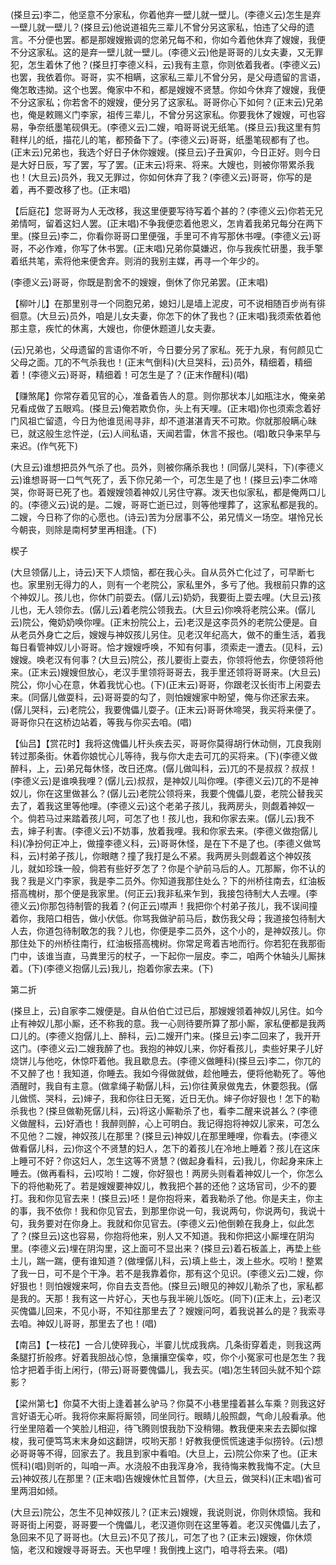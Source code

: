 <!-- { "loadSidebar": true } -->
(搽旦云)李二，他坚意不分家私，你着他弃一壁儿就一壁儿。(李德义云)怎生是弃一壁儿就一壁儿？(搽旦云)他说道祖先三辈儿不曾分另这家私，怕违了父母的遗言。不分便也罢。都是那嫂嫂搬调的您弟兄每不和，你如今着他休弃了嫂嫂，我便不分这家私。这的是弃一壁儿就一壁儿。(李德义云)他是哥哥的儿女夫妻，又无罪犯，怎生着休了他？(搽旦打李德义科，云)我有主意，你则依着我者。(李德义云)也罢，我依着你。哥哥，实不相瞒，这家私三辈儿不曾分另，是父母遗留的言语，俺怎敢违拗。这个也罢。俺家中不和，都是嫂嫂不贤慧。你如今休弃了嫂嫂，我便不分这家私；你若舍不的嫂嫂，便分另了这家私。哥哥你心下如何？(正末云)兄弟也，俺是敕赐义门李家，祖传三辈儿，不曾分另这家私。你要我休了嫂嫂，可也容易，争奈纸墨笔砚俱无。(李德义云)二嫂，咱哥哥说无纸笔。(搽旦云)我这里有剪鞋样儿的纸，描花儿的笔，都预备下了。(李德义云)哥哥，纸墨笔砚都有了也。(正末云)兄弟也，我选个好日子休你嫂嫂。(搽旦云)子丑寅卯，今日正好。则今日是大好日辰，写了罢，写了罢。(正末云)将来、将来。大嫂也，则被你带累杀我也！(大旦云)员外，我又无罪过，你如何休弃了我？(李德义云)哥哥，你写的是着，再不要改移了也。(正末唱)

【后庭花】您哥哥为人无改移，我这里便要写待写着个甚的？(李德义云)你若无兄弟情呵，留着这妇人罢。(正末唱)不争我便恋着他恩义，怎肯着我弟兄每分在两下里。(搽旦云)李二，你看你哥哥口里便强，手里可不肯写那休书哩。(李德义云)哥哥，不必作难，你写了休书罢。(正末唱)兄弟你莫嫌迟，你与我疾忙研墨，我手擎着纸共笔，索将他来便舍弃。则消的我别主媒，再寻一个年少的。

(李德义云)哥哥，你既是割舍不的嫂嫂，倒休了你兄弟罢。(正末唱)

【柳叶儿】在那里别寻一个同胞兄弟，媳妇儿是墙上泥皮，可不说相随百步尚有徘徊意。(大旦云)员外，咱是儿女夫妻，你怎下的休了我也？(正末唱)我须索依着他那主意，疾忙的休离，大嫂也，你便休题道儿女夫妻。

(云)兄弟也，父母遗留的言语你不听，今日要分另了家私。死于九泉，有何颜见亡父母之面。兀的不气杀我也！(正末气倒科)(大旦哭科，云)员外，精细着，精细着！(李德义云)哥哥，精细着！可怎生是了？(正末作醒科)(唱)

【赚煞尾】你常存着见官的心，准备着告人的意。则你那状本儿如瓶注水，俺亲弟兄看成做了五眼鸡。(搽旦云)俺若欺负你，头上有天哩。(正末唱)你也须索念着好门风祖亡留遗，今日为他谁觅闹寻非，却不道湛湛青天不可欺。你就那般瞒心昧已，就这般生忿忤逆，(云)人间私语，天闻若雷，休言不报也。(唱)敢只争来早与来迟。(作气死下)

(大旦云)谁想把员外气杀了也。员外，则被你痛杀我也！(同僝儿哭科，下)(李德义云)谁想哥哥一口气气死了，丢下你兄弟一个，可怎生是了也！(搽旦云)李二休啼哭，你哥哥已死了也。着嫂嫂领着神奴儿另住守寡。泼天也似家私，都是俺两口儿的。(李德义云)说的是。二嫂，哥哥亡逝已过，则等他埋葬了，这家私都是我的。二嫂，今日称了你的心愿也。(诗云)苦为分居事不公，弟兄情义一场空。堪怜兄长今朝丧，则除是南柯梦里再相逢。(下)

楔子

(大旦领僝儿上，诗云)天下人烦恼，都在我心头。自从员外亡化过了，可早断七也。家里别无得力的人，则有一个老院公，家私里外，多亏了他。我根前只靠的这个神奴儿。孩儿也，你休门前耍去。(僝儿云)奶奶，我要街上耍去哩。(大旦云)孩儿也，无人领你去。(僝儿云)着老院公领我去。(大旦云)你唤将老院公来。(僝儿云)院公，俺奶奶唤你哩。(正末扮院公上，云)老汉是这李员外的老院公便是。自从老员外身亡之后，嫂嫂与神奴孩儿另住。见老汉年纪高大，做不的重生活，着我每日看管神奴儿小哥哥。恰才嫂嫂呼唤，不知有何事，须索走一遭去。(见科，云)嫂嫂。唤老汉有何事？(大旦云)院公，孩儿要街上耍去，你领将他去，你便领将他来。(正末云)嫂嫂但放心，老汉手里领将哥哥去，我手里还领将哥哥来。(大旦云)院公，你小心在意，休着我忧心也。(下)(正末云)哥哥，你跟老汉长街市上闲耍去来。(同僝儿做耍科，云)哥哥耍的勾了，则怕嫂嫂家中盼望，俺与你还家去来。(僝儿哭科，云)老院公，我要傀儡儿耍子。(正末云)哥哥休啼哭，我买将来便了。哥哥你只在这桥边站着，等我与你买去咱。(唱)

【仙吕】【赏花时】我将这傀儡儿杆头疾去买，哥哥你莫得胡行休动侧，兀良我刚转过那条街。休着你娘忧心儿等待，我与你大走去可兀的买将来。(下)(李德义做醉科，上，云)弟兄每休怪，改日还席。(僝儿做叫科，云)兀的不是叔叔？叔叔！(李德义云)是谁唤我哩？(僝儿云)叔叔，是神奴儿叫你哩。(李德义云)兀的不是神奴儿，你在这里做甚么？(僝儿云)老院公领将来，我要个傀儡儿耍，老院公替我买去了，着我这里等他哩。(李德义云)这个老弟子孩儿，我两房头，则觑着神奴一个。倘若马过来踏着孩儿呵，可怎了也！孩儿也，我和你家去来。(僝儿云)我不去，婶子利害。(李德义云)不妨事，放着我哩。我和你家去来。(李德义做抱僝儿科)(净扮何正冲上，做撞李德义科，云)哥哥休怪，是在下不是了也。(李德义做骂科，云)村弟子孩儿，你眼瞎？撞了我打是么不紧。我两房头则觑着这个神奴孩儿，就如珍珠一般，倘若有些好歹怎了？你是个驴前马后的人。兀那厮，你不认的我？我是义门李家，我是李二员外。你知道我那住处么？下的州桥往南去，红油板搭高槐树，那个便是我家里。(何正云)我非私来乍到，我接包待制大人去哩。(李德义云)你那包待制管的我着？(何正云)噤声！我把你个村弟子孩儿，我不误间撞着你，我陪口相告，做小伏低。你骂我做驴前马后，数伤我父母；我道接包待制大人去，你道包待制敢怎的我？儿也，你便是李二员外，这个小的，是神奴孩儿。你那住处下的州桥往南行，红油板搭高槐树。你常足弯着吉地而行。你若犯在我那衙门中，该谁当直，马粪里污的杖子，一下起你一层皮。李二，咱两个休轴头儿厮抹着。(下)(李德义抱僝儿云)我儿，抱着你家去来。(下)

第二折

(搽旦上，云)自家李二嫂便是。自从伯伯亡过已后，那嫂嫂领着神奴儿另住。如今止有神奴儿那小厮，还不称我的意。我一心则待要所算了那小厮，家私便都是我两口儿的。(李德义抱僝儿上、醉科，云)二嫂开门来。(搽旦云)李二回来了，我开开这门。(李德义云)二嫂我醉了也。我抱的神奴儿来，你好看孩儿，卖些好果子儿好烧饼儿与他吃，休惊吓着他。我且歇息去。(李德义做睡科)(搽旦云)李二，你兀的不又醉了也！我知道，你睡去。我如今得做就做，趁他睡去，便将他勒死了。等他酒醒时，我自有主意。(做拿绳子勒僝儿科，云)你往黄泉做鬼去，休要怨我。(僝儿做慌、哭科，云)婶子，我和你往日无冤，近日无仇。婶子你好狠也！怎下的勒杀我也？(搽旦做勒死僝儿科，云)将这小厮勒杀了也，看李二醒来说甚么？(李德义做醒科，云)好酒也！我醉则醉，心上可明白。我记得抱将神奴儿家来，可怎么不见他？二嫂，神奴孩儿在那里？(搽旦云)神奴儿在那里睡哩，你看去。(李德义做看僝儿科，云)你这个不贤慧的妇人，怎下的着孩儿在冷地上睡着？孩儿在这床上睡可不好？你这妇人，怎生这等不贤慧？(做起身看科，云)我儿，你起身来床上睡去。(做再看科，云)哎哟！二嫂，你好狠也！两房头则看着神奴儿一个，你怎么下的将他勒死了。若是嫂嫂要神奴儿，教我把个甚的还他？这场官司，少不的要打。我和你见官去来！(搽旦云)呸！是你抱将来，着我勒杀了他。你是夫主，你主的事，我不依你！我和你见官去，到那里你说一句，我说两句，你说两句，我说十句，我务要对在你身上。我就和你见官去。(李德义云)他倒赖在我身上，似此怎了？(搽旦云)这也容易，你抱将他来，别人又不知道。我和你把这小厮埋在阴沟里。(李德义云)埋在阴沟里，这上面可不显出来？(搽旦云)着石板盖上，再垫上些土儿，踹一踹，便有谁知道？(做埋僝儿科，云)填上些土，泼上些水。哎哟！整累了我一日，可不是个干净。若不是我靠着你，那有这个见识。(李德义云)二嫂，你好狠也！则怕嫂嫂来呵，你自去支吾他。(搽旦云)眼见的神奴儿勒杀了也，家私都是我的。天那！我有这一片好心，天也与我半碗儿饭吃。(同下)(正末上，云)老汉买傀儡儿回来，不见小哥，不知往那里去了？嫂嫂问呵，着我说甚么的是？我索寻去咱。神奴儿哥哥，那里去了也！(唱)

【南吕】【一枝花】一合儿使碎我心，半霎儿忧成我病。几条街穿着走，则我这两条腿打折般疼。好着我胆战心惊，急攘攘空傒幸，哎，你个小冤家可也是怎生？我恰才把着手街上闲行，(带云)哥哥要傀儡儿，我去买。(唱)怎生转回头就不知个踪影？

【梁州第七】你莫不大街上逢着甚么驴马？你莫不小巷里撞着甚么车乘？则我这好言好语无心听。我将你来厮将厮领，同坐同行。眼睛儿般照觑，气命儿般看承。他行坐里陪着一个笑脸儿相迎，待飞腾则恨我肋下没稍翎。教我便来来去去脚似撺梭，我可便笃笃末末身如这翻饼，哎哟天那！好教我便慌慌速速手似捞铃。(云)想必哥哥等不得，回家去了。我且到家中看咱。(大旦上，云)院公你来了也。(正末慌科)(唱)则听的，叫咱一声。水浇般不由我浑身冷，我待悔来教我悔不定。(大旦云)神奴孩儿在那里？(正末唱)告嫂嫂休忙且暂停，(大旦云，做哭科)(正末唱)省可里两泪如倾。

(大旦云)院公，怎生不见神奴孩儿？(正末云)嫂嫂，我说则说，你则休烦恼。我和哥哥街上闲耍，哥哥要一个傀儡儿，老汉道你则在这里等着。老汉买傀儡儿去了，急回来不见了哥哥也。(大旦云)不见了孩儿，可怎了也？(正末云)嫂嫂，你休烦恼，老汉和嫂嫂寻哥哥去。天也早哩！我倒拽上这门，咱寻将去来。(唱)

